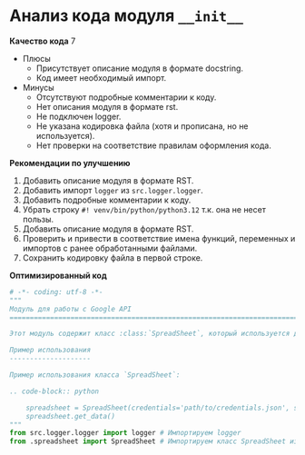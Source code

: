 # Анализ кода модуля `__init__`

**Качество кода**
7
- Плюсы
    - Присутствует описание модуля в формате docstring.
    - Код имеет необходимый импорт.
- Минусы
    - Отсутствуют подробные комментарии к коду.
    - Нет описания модуля в формате rst.
    - Не подключен logger.
    - Не указана кодировка файла (хотя и прописана, но не используется).
    - Нет проверки на соответствие правилам оформления кода.

**Рекомендации по улучшению**
1.  Добавить описание модуля в формате RST.
2.  Добавить импорт `logger` из `src.logger.logger`.
3.  Добавить подробные комментарии к коду.
4.  Убрать строку `#! venv/bin/python/python3.12` т.к. она не несет пользы.
5.  Добавить описание модуля в формате RST.
6.  Проверить и привести в соответствие имена функций, переменных и импортов с ранее обработанными файлами.
7.  Сохранить кодировку файла в первой строке.

**Оптимизированный код**

```python
# -*- coding: utf-8 -*-
"""
Модуль для работы с Google API
=========================================================================================

Этот модуль содержит класс :class:`SpreadSheet`, который используется для работы с Google Sheets API.

Пример использования
--------------------

Пример использования класса `SpreadSheet`:

.. code-block:: python

    spreadsheet = SpreadSheet(credentials='path/to/credentials.json', spreadsheet_id='your_spreadsheet_id')
    spreadsheet.get_data()
"""
from src.logger.logger import logger # Импортируем logger
from .spreadsheet import SpreadSheet # Импортируем класс SpreadSheet из модуля spreadsheet
```
